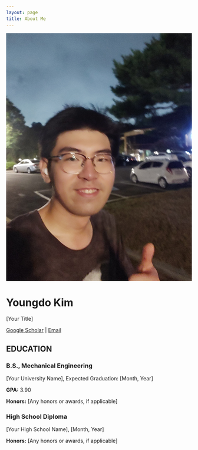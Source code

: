 ```yaml
---
layout: page
title: About Me
---
```



<?php include 'head.html'; ?>

<div class="profile">
  <img src="smile.jpg" alt="Profile Picture">
  <h1>Youngdo Kim</h1>
  <p>[Your Title]</p>
  <div class="contact-info">
    <a href="[Google Scholar Link]">Google Scholar</a> | 
    <a href="mailto:[Your Email]">Email</a>
  </div>
</div>

<div class="education">
  <h2>EDUCATION</h2>
        
  <!-- B.S. Section -->
  <div class="education-section">
    <h3>B.S., Mechanical Engineering</h3>
    <p>[Your University Name], Expected Graduation: [Month, Year]</p>
    <p><strong>GPA:</strong> 3.90</p>
    <p><strong>Honors:</strong> [Any honors or awards, if applicable]</p>
  </div>

<!-- High School Diploma Section -->
<div class="education-section">
  <h3>High School Diploma</h3>
  <p>[Your High School Name], [Month, Year]</p>
  <p><strong>Honors:</strong> [Any honors or awards, if applicable]</p>
</div>

